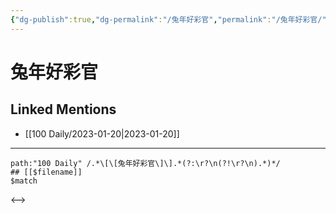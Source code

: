 ```yaml
---
{"dg-publish":true,"dg-permalink":"/兔年好彩官","permalink":"/兔年好彩官/","created":"2023-01-21T15:06:07.000+08:00","updated":"2023-04-10T16:58:55.425+08:00"}
---
```


# 兔年好彩官

## Linked Mentions
- [[100 Daily/2023-01-20\|2023-01-20]]


---

```expander
path:"100 Daily" /.*\[\[兔年好彩官\]\].*(?:\r?\n(?!\r?\n).*)*/
## [[$filename]]
$match
```

<-->